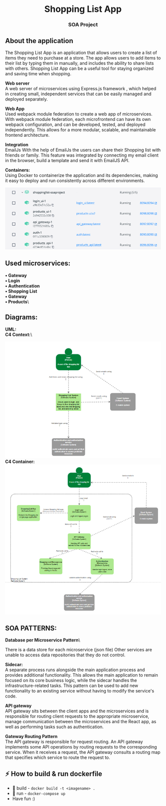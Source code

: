 <h1 align="center">Shopping List App</h1>
<h3 align="center">SOA Project</h3>

## About the application
The Shopping List App is an application that allows users to create a list of items they need to purchase at a store. The app allows users to add items to their list by typing them in manually, and includes the ability to share lists with others. Shopping List App can be a useful tool for staying organized and saving time when shopping.

**Web server**\
A web server of microservices using Express.js framework , which helped in creating small, independent services that can be easily managed and deployed separately.

**Web App**\
Used webpack module federation to create a web app of microservices. With webpack module federation, each microfrontend can have its own webpack configuration, and can be developed, tested, and deployed independently. This allows for a more modular, scalable, and maintainable frontend architecture.

**Integration**\
EmailJs
With the help of EmailJs the users can share their Shopping list with friends or family. This feature was integrated by connecting my email client in the browser, build a template and send it with EmailJS API.

**Containers:**\
Using Docker to containerize the application and its dependencies, making it easy to deploy and run consistently across different environments.

![Containers](utils/Containers.png)

## Used microservices:
**•	Gateway**\
**•	Login**\
**•	Authentication**\
**•	Shopping List**\
**•	Gateway**\
**•	Products**\

## Diagrams:
**UML:**\
**C4 Context:**\

![C4Context](utils/C4Context.png)
**C4 Container:**\
![C4Container](utils/C4Container.png)

## SOA PATTERNS:
**Database per Microservice Pattern**\

There is a data store for each microservice (json file) Other services are unable to access data repositories that they do not control. 

**Sidecar:**\
A separate process runs alongside the main application process and provides additional functionality. This allows the main application to remain focused on its core business logic, while the sidecar handles the infrastructure-related tasks. This pattern can be used to add new functionality to an existing service without having to modify the service's code.

**API gateway**\
API gateway sits between the client apps and the microservices and is responsible for routing client requests to the appropriate microservice, manage communication between the microservices and the React app, as well as performing tasks such as authentication. 

**Gateway Routing Pattern**\
The API gateway is responsible for request routing. An API gateway implements some API operations by routing requests to the corresponding service. When it receives a request, the API gateway consults a routing map that specifies which service to route the request to. 



## :zap: How to build & run dockerfile

* :hammer: build - `docker build -t <imagename> .`
* :runner: run   - `docker-compose up`
* Have fun :)

